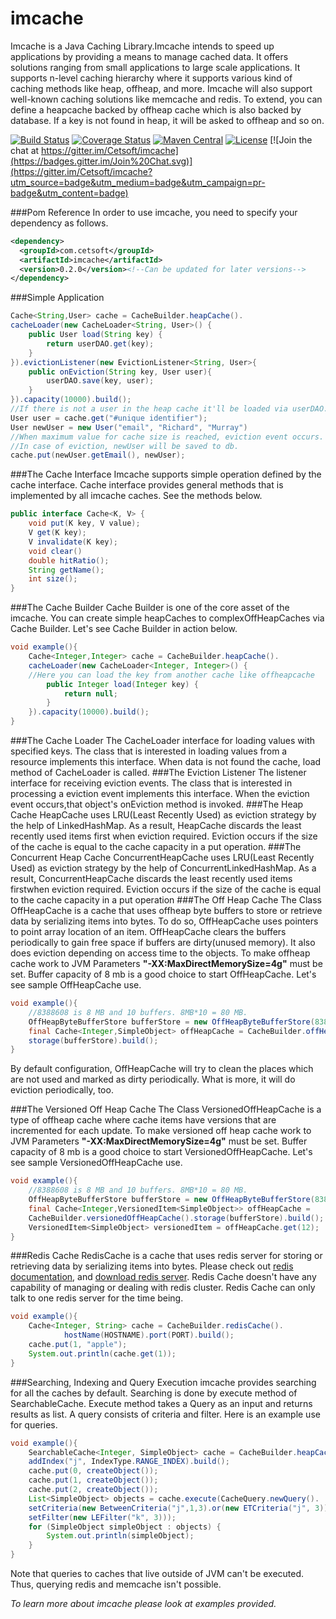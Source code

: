 imcache
=======

Imcache is a Java Caching Library.Imcache intends to speed up applications by providing a means to manage cached data. It offers solutions ranging from small applications to large scale applications. It supports n-level caching hierarchy where it supports various kind of caching methods like heap, offheap, and more. Imcache will also support well-known caching solutions like memcache and redis. To extend, you can define a heapcache backed by offheap cache which is also backed by database. If a key is not found in heap, it will be asked to offheap and so on. 

[![Build Status](https://travis-ci.org/Cetsoft/imcache.svg)](https://travis-ci.org/Cetsoft/imcache)
[![Coverage Status](https://coveralls.io/repos/Cetsoft/imcache/badge.svg?branch=master&service=github)](https://coveralls.io/github/Cetsoft/imcache?branch=master)
[![Maven Central](https://maven-badges.herokuapp.com/maven-central/com.cetsoft/imcache/badge.svg)](https://maven-badges.herokuapp.com/maven-central/com.cetsoft/imcache/)
[![License](http://img.shields.io/:license-apache-brightgreen.svg)](http://www.apache.org/licenses/LICENSE-2.0.html) [![Join the chat at https://gitter.im/Cetsoft/imcache](https://badges.gitter.im/Join%20Chat.svg)](https://gitter.im/Cetsoft/imcache?utm_source=badge&utm_medium=badge&utm_campaign=pr-badge&utm_content=badge)

###Pom Reference
In order to use imcache, you need to specify your dependency as follows.
```xml
<dependency>
  <groupId>com.cetsoft</groupId>
  <artifactId>imcache</artifactId>
  <version>0.2.0</version><!--Can be updated for later versions-->
</dependency>
```
###Simple Application
```java
Cache<String,User> cache = CacheBuilder.heapCache().
cacheLoader(new CacheLoader<String, User>() {
    public User load(String key) {
        return userDAO.get(key);
    }
}).evictionListener(new EvictionListener<String, User>{
    public onEviction(String key, User user){
        userDAO.save(key, user);
    }
}).capacity(10000).build();
//If there is not a user in the heap cache it'll be loaded via userDAO.
User user = cache.get("#unique identifier"); 
User newUser = new User("email", "Richard", "Murray")
//When maximum value for cache size is reached, eviction event occurs.
//In case of eviction, newUser will be saved to db.
cache.put(newUser.getEmail(), newUser);
```
###The Cache Interface
Imcache supports simple operation defined by the cache interface. Cache interface provides general methods that is implemented by all imcache caches. See the methods below.
```java
public interface Cache<K, V> {
    void put(K key, V value);
    V get(K key);
    V invalidate(K key);
    void clear()
    double hitRatio();
    String getName();
    int size();
}
```
###The Cache Builder
Cache Builder is one of the core asset of the imcache. You can create simple heapCaches to complexOffHeapCaches via 
Cache Builder. Let's see Cache Builder in action below.
```java
void example(){
    Cache<Integer,Integer> cache = CacheBuilder.heapCache().
    cacheLoader(new CacheLoader<Integer, Integer>() {
  	//Here you can load the key from another cache like offheapcache
        public Integer load(Integer key) {
            return null;
        }
    }).capacity(10000).build(); 
}
```
###The Cache Loader
The CacheLoader interface for loading values with specified keys. The class that is interested in loading values 
from a resource implements this interface. When data is not found the cache, load method of CacheLoader is called.
###The Eviction Listener
The listener interface for receiving eviction events. The class that is interested in processing a eviction event
implements this interface. When the eviction event occurs,that object's onEviction method is invoked.
###The Heap Cache
HeapCache uses LRU(Least Recently Used) as eviction strategy by the help of LinkedHashMap. As a result, 
HeapCache discards the least recently used items first when eviction required. Eviction occurs if the size of
the cache is equal to the cache capacity in a put operation.
###The Concurrent Heap Cache
ConcurrentHeapCache uses LRU(Least Recently Used) as eviction strategy by the help of ConcurrentLinkedHashMap. 
As a result, ConcurrentHeapCache discards the least recently used items firstwhen eviction required.
Eviction occurs if the size of the cache is equal to the cache capacity in a put operation
###The Off Heap Cache
The Class OffHeapCache is a cache that uses offheap byte buffers to store or retrieve data by serializing
items into bytes. To do so, OffHeapCache uses pointers to point array location of an item. OffHeapCache clears
the buffers periodically to gain free space if buffers are dirty(unused memory). It also does eviction depending on
access time to the objects.
To make offheap cache work to JVM Parameters <b>"-XX:MaxDirectMemorySize=4g"</b> must be set. Buffer capacity of 8 mb 
is a good choice to start OffHeapCache. Let's see sample OffHeapCache use.
```java
void example(){
    //8388608 is 8 MB and 10 buffers. 8MB*10 = 80 MB.
    OffHeapByteBufferStore bufferStore = new OffHeapByteBufferStore(8388608, 10);
    final Cache<Integer,SimpleObject> offHeapCache = CacheBuilder.offHeapCache().
    storage(bufferStore).build();
}
```
By default configuration, OffHeapCache will try to clean the places which are not used and marked as 
dirty periodically. What is more, it will do eviction periodically, too.

###The Versioned Off Heap Cache
The Class VersionedOffHeapCache is a type of offheap cache where cache items have versions that are incremented for each update.
To make versioned off heap cache work to JVM Parameters <b>"-XX:MaxDirectMemorySize=4g"</b> must be set. Buffer capacity of 8 mb 
is a good choice to start VersionedOffHeapCache. Let's see sample VersionedOffHeapCache use.
```java
void example(){
    //8388608 is 8 MB and 10 buffers. 8MB*10 = 80 MB.
    OffHeapByteBufferStore bufferStore = new OffHeapByteBufferStore(8388608, 10);
    final Cache<Integer,VersionedItem<SimpleObject>> offHeapCache = 
    CacheBuilder.versionedOffHeapCache().storage(bufferStore).build();
    VersionedItem<SimpleObject> versionedItem = offHeapCache.get(12);
}
```

###Redis Cache
RedisCache is a cache that uses redis server for storing or retrieving data by serializing items into bytes. Please check out [redis documentation](http://redis.io/documentation), and [download redis server](http://redis.io/download). Redis Cache doesn't have any capability of managing or dealing with redis cluster. Redis Cache can only talk to one redis server for the time being.
```java
void example(){
    Cache<Integer, String> cache = CacheBuilder.redisCache().
			hostName(HOSTNAME).port(PORT).build();
    cache.put(1, "apple");
    System.out.println(cache.get(1));
}
```

###Searching, Indexing and Query Execution
imcache provides searching for all the caches by default. Searching is done by execute method of SearchableCache.
Execute method takes a Query as an input and returns results as list. A query consists of criteria and filter. Here
is an example use for queries.
```java
void example(){
    SearchableCache<Integer, SimpleObject> cache = CacheBuilder.heapCache().
    addIndex("j", IndexType.RANGE_INDEX).build();
    cache.put(0, createObject());
    cache.put(1, createObject());
    cache.put(2, createObject());
    List<SimpleObject> objects = cache.execute(CacheQuery.newQuery().
    setCriteria(new BetweenCriteria("j",1,3).or(new ETCriteria("j", 3))).
    setFilter(new LEFilter("k", 3)));
    for (SimpleObject simpleObject : objects) {
        System.out.println(simpleObject);
    }
}
```
Note that queries to caches that live outside of JVM can't be executed. Thus, querying redis and memcache isn't possible.

<i>To learn more about imcache please look at examples provided.</i>
